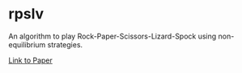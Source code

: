 # rpslv
An algorithm to play Rock-Paper-Scissors-Lizard-Spock using non-equilibrium strategies. 

[Link to Paper](https://github.com/ilnavani/rpslv/blob/main/CSC370_HW3.pdf)
